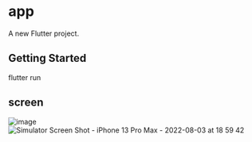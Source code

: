 # app

A new Flutter project.

## Getting Started

flutter run

## screen
![image](https://user-images.githubusercontent.com/13215737/182593162-52a00fb1-0ad8-40e9-b3cc-ef285c253fce.png)
![Simulator Screen Shot - iPhone 13 Pro Max - 2022-08-03 at 18 59 42](https://user-images.githubusercontent.com/13215737/182593341-87041bcc-cb4a-459d-931d-dcff2930aa2e.png)
